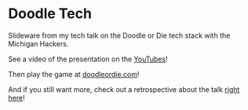 Doodle Tech
===========

Slideware from my tech talk on the Doodle or Die tech stack with the Michigan Hackers.

See a video of the presentation on the [YouTubes](http://www.youtube.com/watch?v=gG8M2emVTH0 "Doodle Tech")!

Then play the game at [doodleordie.com](http://doodleordie.com/)!

And if you still want more, check out a retrospective about the talk [right here](http://jessex.ch/blog/tech-talk-doodle-or-die.html)!
